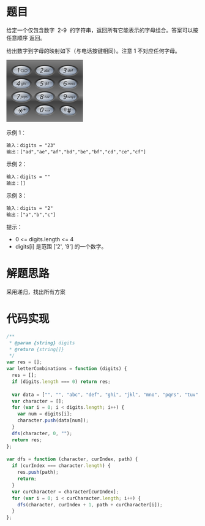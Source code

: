 # 题目

给定一个仅包含数字  2-9  的字符串，返回所有它能表示的字母组合。答案可以按 任意顺序 返回。

给出数字到字母的映射如下（与电话按键相同）。注意 1 不对应任何字母。

![17电话号码的字母组合](./image/17电话号码的字母组合.png)

示例 1：

```
输入：digits = "23"
输出：["ad","ae","af","bd","be","bf","cd","ce","cf"]
```

示例 2：

```
输入：digits = ""
输出：[]
```

示例 3：

```
输入：digits = "2"
输出：["a","b","c"]
```

提示：

- 0 <= digits.length <= 4
- digits[i] 是范围 ['2', '9'] 的一个数字。

# 解题思路

采用递归，找出所有方案

# 代码实现

```javascript
/**
 * @param {string} digits
 * @return {string[]}
 */
var res = [];
var letterCombinations = function (digits) {
  res = [];
  if (digits.length === 0) return res;

  var data = ["", "", "abc", "def", "ghi", "jkl", "mno", "pqrs", "tuv", "wxyz"];
  var character = [];
  for (var i = 0; i < digits.length; i++) {
    var num = digits[i];
    character.push(data[num]);
  }
  dfs(character, 0, "");
  return res;
};

var dfs = function (character, curIndex, path) {
  if (curIndex === character.length) {
    res.push(path);
    return;
  }
  var curCharacter = character[curIndex];
  for (var i = 0; i < curCharacter.length; i++) {
    dfs(character, curIndex + 1, path + curCharacter[i]);
  }
};
```
